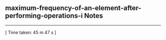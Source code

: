 <h2>maximum-frequency-of-an-element-after-performing-operations-i Notes</h2><hr>[ Time taken: 45 m 47 s ]